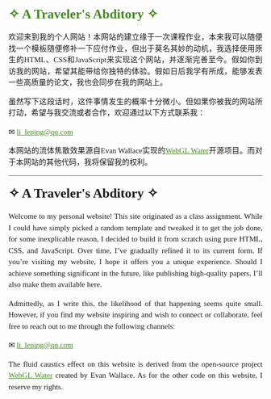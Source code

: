 <head>
    <link href="https://cdnjs.cloudflare.com/ajax/libs/font-awesome/6.0.0-beta3/css/all.min.css" rel="stylesheet">
    <style type="text/css">
        @font-face {
            font-family: 'MyFont';
            src: url('./resource/font/zh-cn_pruned.ttf') format('truetype');
        }
        .center-title {
            font-family: 'MyFont';
            text-align: center;
            font-size: 26px;
            font-weight: bold;
            margin: 20px 0;
        }
        .plain-text {
            font-family: 'MyFont';
            font-size: 15px;
            line-height: 1.5;
            text-align: justify;
        }
    </style>
</head>
<body>
   <div class="plain-text">
        <span class="center-title" style="font-family: 'MyFont';"><a href="https://estraie.github.io" style="color: #448822; text-decoration: none;">✧ A Traveler's Abditory ✧</a></span>
        <p>欢迎来到我的个人网站！本网站的建立缘于一次课程作业，本来我可以随便找一个模板随便修补一下应付作业，但出于莫名其妙的动机，我选择使用原生的HTML、CSS和JavaScript来实现这个网站，并逐渐完善至今。假如你到访我的网站，希望其能带给你独特的体验。假如日后我学有所成，能够发表一些高质量的论文，我也会同步在我的网站上。</p>
        <p>虽然写下这段话时，这件事情发生的概率十分微小。但如果你被我的网站所打动，希望与我交流或者合作，欢迎通过以下方式联系我：</p>
        <p>✉ <a href="mailto:li_leping@qq.com" class="email" style="color: #448822;">li_leping@qq.com</a></p>
        <p>本网站的流体焦散效果源自Evan Wallace实现的<a href="https://madebyevan.com/webgl-water/" style="color: #448822;">WebGL Water</a>开源项目。而对于本网站的其他代码，我将保留我的权利。</p>
        <hr style="background-color: #448822;">
        <!-- <hr style="height: 50px; background-image: url(./img/bg/4.jpg); background-size: cover; background-position: center; background-repeat: no-repeat; background-position-y: -50px;"> -->
        <span class="center-title" style="font-family: 'MyFont';">✧ A Traveler's Abditory ✧</span>
        <p>Welcome to my personal website! This site originated as a class assignment. While I could have simply picked a random template and tweaked it to get the job done, for some inexplicable reason, I decided to build it from scratch using pure HTML, CSS, and JavaScript. Over time, I’ve gradually refined it to its current form. If you’re visiting my website, I hope it offers you a unique experience. Should I achieve something significant in the future, like publishing high-quality papers, I’ll also make them available here.</p>
        <p>Admittedly, as I write this, the likelihood of that happening seems quite small. However, if you find my website inspiring and wish to connect or collaborate, feel free to reach out to me through the following channels:</p>
        <p>✉ <a href="mailto:li_leping@qq.com" class="email" style="color: #448822;">li_leping@qq.com</a></p>
        <p>The fluid caustics effect on this website is derived from the open-source project <a href="https://madebyevan.com/webgl-water/" style="color: #448822;">WebGL Water</a> created by Evan Wallace. As for the other code on this website, I reserve my rights.</p>
    </div>
</body>

